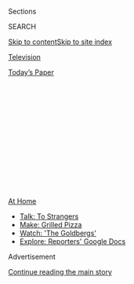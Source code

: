 <div id="app">

<div>

<div>

<div>

<div class="NYTAppHideMasthead css-1q2w90k e1suatyy0">

<div class="section css-ui9rw0 e1suatyy2">

<div class="css-eph4ug er09x8g0">

<div class="css-6n7j50">

</div>

<span class="css-1dv1kvn">Sections</span>

<div class="css-10488qs">

<span class="css-1dv1kvn">SEARCH</span>

</div>

[Skip to content](#site-content)[Skip to site
index](#site-index)

</div>

<div id="masthead-section-label" class="css-1wr3we4 eaxe0e00">

[Television](https://www.nytimes.com/section/arts/television)

</div>

<div class="css-10698na e1huz5gh0">

</div>

</div>

<div id="masthead-bar-one" class="section hasLinks css-15hmgas e1csuq9d3">

<div class="css-uqyvli e1csuq9d0">

</div>

<div class="css-1uqjmks e1csuq9d1">

</div>

<div class="css-9e9ivx">

[](https://myaccount.nytimes.com/auth/login?response_type=cookie&client_id=vi)

</div>

<div class="css-1bvtpon e1csuq9d2">

[Today’s
Paper](https://www.nytimes.com/section/todayspaper)

</div>

</div>

</div>

</div>

<div data-aria-hidden="false">

<div id="site-content" data-role="main">

<div>

<div class="css-1aor85t" style="opacity:0.000000001;z-index:-1;visibility:hidden">

<div class="css-1hqnpie">

<div class="css-epjblv">

<span class="css-17xtcya">[Television](/section/arts/television)</span><span class="css-x15j1o">|</span><span class="css-fwqvlz">Comfort
Viewing: Why I Still Love ‘The
Goldbergs’</span>

</div>

<div class="css-k008qs">

<div class="css-1iwv8en">

<span class="css-18z7m18"></span>

<div>

</div>

</div>

<span class="css-1n6z4y">https://nyti.ms/3k1Tirp</span>

<div class="css-1705lsu">

<div class="css-4xjgmj">

<div class="css-4skfbu" data-role="toolbar" data-aria-label="Social Media Share buttons, Save button, and Comments Panel with current comment count" data-testid="share-tools">

  - 
  - 
  - 
  - 
    
    <div class="css-6n7j50">
    
    </div>

  - 

</div>

</div>

</div>

</div>

</div>

</div>

<div id="NYT_TOP_BANNER_REGION" class="css-13pd83m">

<div>

<div id="maps-athome-menu" class="section interactive-content interactive-size-medium css-1edisqu">

<div class="css-17ih8de interactive-body">

<div class="at-home-nav__innerContainer">

<div class="at-home-nav__title">

[At
Home](https://www.nytimes.com/spotlight/at-home?action=click&pgtype=Article&state=default&region=TOP_BANNER&context=at_home_menu)

</div>

  - [Talk: To
    Strangers](https://www.nytimes.com/2020/08/03/well/family/the-benefits-of-talking-to-strangers.html?action=click&pgtype=Article&state=default&region=TOP_BANNER&context=at_home_menu)
  - [Make: Grilled
    Pizza](https://www.nytimes.com/2020/08/01/at-home/coronavirus-make-pizza-on-a-grill.html?action=click&pgtype=Article&state=default&region=TOP_BANNER&context=at_home_menu)
  - [Watch: 'The
    Goldbergs'](https://www.nytimes.com/2020/07/31/arts/television/goldbergs-abc-stream.html?action=click&pgtype=Article&state=default&region=TOP_BANNER&context=at_home_menu)
  - [Explore: Reporters' Google
    Docs](https://www.nytimes.com/interactive/2020/at-home/even-more-reporters-editors-diaries-lists-recommendations.html?action=click&pgtype=Article&state=default&region=TOP_BANNER&context=at_home_menu)

</div>

</div>

</div>

</div>

</div>

<div id="top-wrapper" class="css-1sy8kpn">

<div id="top-slug" class="css-l9onyx">

Advertisement

</div>

[Continue reading the main
story](#after-top)

<div class="ad top-wrapper" style="text-align:center;height:100%;display:block;min-height:250px">

<div id="top" class="place-ad" data-position="top" data-size-key="top">

</div>

</div>

<div id="after-top">

</div>

</div>

<div>

<div id="sponsor-wrapper" class="css-1hyfx7x">

<div id="sponsor-slug" class="css-19vbshk">

Supported by

</div>

[Continue reading the main
story](#after-sponsor)

<div id="sponsor" class="ad sponsor-wrapper" style="text-align:center;height:100%;display:block">

</div>

<div id="after-sponsor">

</div>

</div>

<div class="css-186x18t">

</div>

<div class="css-1vkm6nb ehdk2mb0">

# Comfort Viewing: Why I Still Love ‘The Goldbergs’

</div>

The period sitcom about a Jewish family in the ’80s has for seven
seasons been a weekly gift of old-fashioned zingers.

<div class="css-79elbk" data-testid="photoviewer-wrapper">

<div class="css-z3e15g" data-testid="photoviewer-wrapper-hidden">

</div>

<div class="css-1a48zt4 ehw59r15" data-testid="photoviewer-children">

![<span class="css-16f3y1r e13ogyst0" data-aria-hidden="true">From left,
Wendi McLendon-Covey, Jeff Garlin and George Segal in a scene from “The
Goldbergs,” which is based on its creator’s childhood in a Philadelphia
suburb.</span><span class="css-cnj6d5 e1z0qqy90" itemprop="copyrightHolder"><span class="css-1ly73wi e1tej78p0">Credit...</span><span><span>Richard
Cartwright/ABC</span></span></span>](https://static01.nyt.com/images/2020/08/03/arts/31comfort-goldbergs1/merlin_82047917_75c6c2ae-273e-478f-a891-7d18fa33a1b0-articleLarge.jpg?quality=75&auto=webp&disable=upscale)

</div>

</div>

<div class="css-18e8msd">

<div class="css-vp77d3 epjyd6m0">

<div class="css-1baulvz">

By <span class="css-1baulvz last-byline" itemprop="name">Noel
Murray</span>

</div>

</div>

  - 
    
    <div class="css-ld3wwf e16638kd2">
    
    July 31,
    2020
    
    </div>

  - 
    
    <div class="css-4xjgmj">
    
    <div class="css-d8bdto" data-role="toolbar" data-aria-label="Social Media Share buttons, Save button, and Comments Panel with current comment count" data-testid="share-tools">
    
      - 
      - 
      - 
      - 
        
        <div class="css-6n7j50">
        
        </div>
    
      - 
    
    </div>
    
    </div>

</div>

</div>

<div class="section meteredContent css-1r7ky0e" name="articleBody" itemprop="articleBody">

<div class="css-1fanzo5 StoryBodyCompanionColumn">

<div class="css-53u6y8">

In the TV business, hit shows inevitably inspire imitators, but ABC’s
programming department maybe went a bit too crazy at the copy machine
after “Modern Family” became a smash in the fall of 2009. Before long,
the network had added “The Middle,” “The Neighbors,” “Trophy Wife,”
“Fresh off the Boat,” “black-ish,” “The Real O’Neals,” “Speechless”
and “The Kids Are Alright” — all sitcoms about the complications of
domestic life, from different perspectives. Black? Asian-American?
Catholic? Gay? Disabled? Stuck in the ’70s? From outer space? For much
of the 2010s, ABC gave multiple kinds of families a prime-time platform.

After seven seasons and counting, “The Goldbergs” (available to stream
[on
Hulu](https://www.hulu.com/series/the-goldbergs-a43a85fb-d4c8-4d11-9c28-070153643bec)
with recent episodes [on ABC’s
website](https://abc.com/shows/the-goldbergs)) is one of the last of the
shows from this era still airing. Next to “Modern Family” and “The
Middle,” it’s the one that’s run the longest, perhaps because it’s a
distillation of the best parts of the ABC family sitcom formula,
combining heartfelt sentiment and cranked-up farce.

Most of the shows in that big 2010s ABC wave had one unique hook. “The
Goldbergs” has two: It’s about a Jewish family, and it’s set in the
1980s. Based on the creator Adam F. Goldberg’s own childhood in the
Philadelphia suburb Jenkintown, the series is narrated by the comedian
Patton Oswalt as the grown-up Adam, who tells semi-true stories from an
era he calls “1980-something.” Some episodes are about life in the time
of John Hughes movies and video arcades. Others are about living in a
household with a smothering mother, an emotionally distant father and
bickering siblings.

When “The Goldbergs” debuted in 2013, some early reviews dismissed the
series as too loud, too busy and too beholden to nostalgia. But to me
it’s a finely tuned comic contraption, with an ace multigenerational
cast. The great George Segal plays the family’s easygoing playboy
grandfather, while the improv comedy veterans Wendi McLendon-Covey
(“Reno 911\!”) and Jeff Garlin (“Curb Your Enthusiasm”) play the
parents, Beverly and Murray. Three impressive young actors (Sean
Giambrone as Adam, Troy Gentile as Barry and Hayley Orrantia as Erica)
each bring an outsize, offbeat energy to the brash, neurotic Goldberg
kids.

</div>

</div>

<div class="css-1fanzo5 StoryBodyCompanionColumn">

<div class="css-53u6y8">

That cast — even more than the ’80s references — is what really makes
“The Goldbergs” special. They work together like gears in a cuckoo
clock.

</div>

</div>

<div class="css-79elbk" data-testid="photoviewer-wrapper">

<div class="css-z3e15g" data-testid="photoviewer-wrapper-hidden">

</div>

<div class="css-1a48zt4 ehw59r15" data-testid="photoviewer-children">

![<span class="css-16f3y1r e13ogyst0" data-aria-hidden="true">In the
show’s best moments, the one-liners flew by at a dizzying pace. There is
also a lot of
yelling. </span><span class="css-cnj6d5 e1z0qqy90" itemprop="copyrightHolder"><span class="css-1ly73wi e1tej78p0">Credit...</span><span>Tony
Rivetti/ABC</span></span>](https://static01.nyt.com/images/2020/07/31/arts/31comfort-goldbergs2/merlin_82340468_229d786d-228a-462e-b586-43f172dfb251-articleLarge.jpg?quality=75&auto=webp&disable=upscale)

</div>

</div>

<div class="css-1fanzo5 StoryBodyCompanionColumn">

<div class="css-53u6y8">

## What the Skeptics Miss

Humor is subjective, granted. But as someone who appreciates a sturdily
crafted, snappily delivered joke, I’ve always found “The Goldbergs” to
be one of TV’s most consistently funny sitcoms. When the cast really
gets revved up — aided by editing that cuts quickly between their broad
gestures and the punchy dialogue — it’s like watching skilled acrobats
flipping wildly through the air and landing gracefully.

In one episode this past season, the family gathered for a “game night”
that devolved quickly into an argument over what to play, accompanied by
a rehashing of past grievances that kept getting more and more
preposterous. The one-liners flew by at a dizzying pace for three solid
minutes. (Reminded he once angrily kicked an Operation board so hard he
needed an actual operation, the bullheaded Barry cheerfully noted, “They
sewed my toe back on, and now I have to think extra-hard when I want to
wiggle it\!”)

</div>

</div>

<div class="css-1fanzo5 StoryBodyCompanionColumn">

<div class="css-53u6y8">

Even mediocre “Goldbergs” episodes usually feature one or two scenes at
the level of the game night repartee. The show has been a weekly gift
for fans of old-fashioned
zingers.

</div>

</div>

<div class="css-79elbk" data-testid="photoviewer-wrapper">

<div class="css-z3e15g" data-testid="photoviewer-wrapper-hidden">

</div>

<div class="css-1a48zt4 ehw59r15" data-testid="photoviewer-children">

<div class="css-1xdhyk6 erfvjey0">

<span class="css-1ly73wi e1tej78p0">Image</span>

<div class="css-zjzyr8">

<div data-testid="lazyimage-container" style="height:217.82222222222222px">

</div>

</div>

</div>

<span class="css-16f3y1r e13ogyst0" data-aria-hidden="true">Hayley
Orrantia, left, is one of several young actors who bring an outsize,
offbeat energy to the neurotic Goldberg
children. </span><span class="css-cnj6d5 e1z0qqy90" itemprop="copyrightHolder"><span class="css-1ly73wi e1tej78p0">Credit...</span><span>ABC</span></span>

</div>

</div>

<div class="css-1fanzo5 StoryBodyCompanionColumn">

<div class="css-53u6y8">

## What I Overlook

One of the biggest knocks against “The Goldbergs” is that its version of
“the ’80s” is more a vague concept than the authentic portrait of a
historical decade. Adam F. Goldberg and his writers consciously choose
to skip back in forth in the cultural timeline while telling an
otherwise chronological story about three Jenkintown teens. One week the
characters will be obsessed with the 1985 movie “Commando,” starring
Arnold Schwarzenegger. A few weeks later they’ll all be talking about
“Dead Poets Society,” from 1989. It’s a mess.

This lack of interest in actual dates does matter. Goldberg’s writers
have shown a genuine affection and understanding for ’80s pop culture,
but they’ve unintentionally been disrespecting that culture’s larger
narrative. Music, TV, movies and games evolve with their times, affected
by one another and by sociopolitical trends. “The Goldbergs” doesn’t
properly represent any of those particulars. It’s a homogenized blend of
all of its influences, much sweeter and smoother than the times that
produced them.

But ultimately, the vagueness works for this show. “The Goldbergs” is
meant to be a little 22-minute shot of joy and warmth. And it’s pretty
potent.

</div>

</div>

<div class="css-79elbk" data-testid="photoviewer-wrapper">

<div class="css-z3e15g" data-testid="photoviewer-wrapper-hidden">

</div>

<div class="css-1a48zt4 ehw59r15" data-testid="photoviewer-children">

<div class="css-1xdhyk6 erfvjey0">

<span class="css-1ly73wi e1tej78p0">Image</span>

<div class="css-zjzyr8">

<div data-testid="lazyimage-container" style="height:257.77777777777777px">

</div>

</div>

</div>

<span class="css-16f3y1r e13ogyst0" data-aria-hidden="true">When “The
Goldbergs” debuted in 2013, some reviews dismissed the series as too
loud, too busy and too beholden to nostalgia. To the writer, it’s a
finely tuned comic
contraption.</span><span class="css-cnj6d5 e1z0qqy90" itemprop="copyrightHolder"><span class="css-1ly73wi e1tej78p0">Credit...</span><span>Tony
Rivetti/ABC</span></span>

</div>

</div>

<div class="css-1fanzo5 StoryBodyCompanionColumn">

<div class="css-53u6y8">

## How Long Can the Show Go On?

It’s somewhat surprising that “The Goldbergs” keeps getting renewed. It
has never finished a season in the Nielsen Top 20. While the series is
available in full on Hulu (and airs nearly every day in syndication), it
rarely gets talked about on Twitter or turned into memes.

</div>

</div>

<div class="css-1fanzo5 StoryBodyCompanionColumn">

<div class="css-53u6y8">

And frankly, a year ago I might’ve said “The Goldbergs” had run its
course. How many times can Adam get obsessed with some ’80s movie? How
often can Beverly promise to give her kids more space? Do we need to
hear Oswalt end yet another episode with a maudlin, “That’s the thing
about family …”?

But even though the actors playing the younger Goldbergs stopped looking
like fresh-faced teenagers years ago, I’m not ready for them or anyone
else in the cast to disappear from my TV. They’re uniquely talented and
funny, and I’ll miss them when they’re gone.

And if I’m being honest, seeing them is a welcome reminder of the days
when ABC aired a half-dozen “Goldbergs”-like sitcoms each week. It makes
me feel nostalgic — not for the 1980s but for the 2010s.

</div>

</div>

</div>

<div>

</div>

<div>

</div>

<div>

</div>

<div>

<div id="bottom-wrapper" class="css-1ede5it">

<div id="bottom-slug" class="css-l9onyx">

Advertisement

</div>

[Continue reading the main
story](#after-bottom)

<div id="bottom" class="ad bottom-wrapper" style="text-align:center;height:100%;display:block;min-height:90px">

</div>

<div id="after-bottom">

</div>

</div>

</div>

</div>

</div>

## Site Index

<div>

</div>

## Site Information Navigation

  - [© <span>2020</span> <span>The New York Times
    Company</span>](https://help.nytimes.com/hc/en-us/articles/115014792127-Copyright-notice)

<!-- end list -->

  - [NYTCo](https://www.nytco.com/)
  - [Contact
    Us](https://help.nytimes.com/hc/en-us/articles/115015385887-Contact-Us)
  - [Work with us](https://www.nytco.com/careers/)
  - [Advertise](https://nytmediakit.com/)
  - [T Brand Studio](http://www.tbrandstudio.com/)
  - [Your Ad
    Choices](https://www.nytimes.com/privacy/cookie-policy#how-do-i-manage-trackers)
  - [Privacy](https://www.nytimes.com/privacy)
  - [Terms of
    Service](https://help.nytimes.com/hc/en-us/articles/115014893428-Terms-of-service)
  - [Terms of
    Sale](https://help.nytimes.com/hc/en-us/articles/115014893968-Terms-of-sale)
  - [Site
    Map](https://spiderbites.nytimes.com)
  - [Help](https://help.nytimes.com/hc/en-us)
  - [Subscriptions](https://www.nytimes.com/subscription?campaignId=37WXW)

</div>

</div>

</div>

</div>
